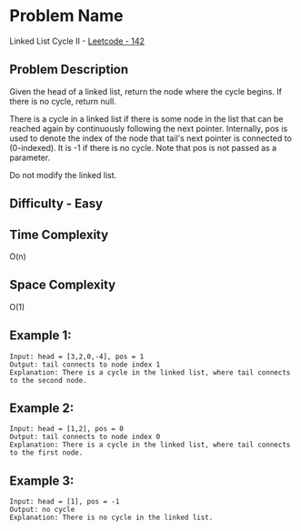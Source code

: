 # Problem Name 
Linked List Cycle II - [Leetcode - 142](https://leetcode.com/problems/linked-list-cycle-ii/)

## Problem Description

Given the head of a linked list, return the node where the cycle begins. If there is no cycle, return null.

There is a cycle in a linked list if there is some node in the list that can be reached again by continuously following the next pointer. Internally, pos is used to denote the index of the node that tail's next pointer is connected to (0-indexed). It is -1 if there is no cycle. Note that pos is not passed as a parameter.

Do not modify the linked list.

## Difficulty - Easy

## Time Complexity
O(n)

## Space Complexity
O(1)

## Example 1:
```
Input: head = [3,2,0,-4], pos = 1
Output: tail connects to node index 1
Explanation: There is a cycle in the linked list, where tail connects to the second node.
```

## Example 2:
```
Input: head = [1,2], pos = 0
Output: tail connects to node index 0
Explanation: There is a cycle in the linked list, where tail connects to the first node.
```

## Example 3:
```
Input: head = [1], pos = -1
Output: no cycle
Explanation: There is no cycle in the linked list.
```